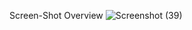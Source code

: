 Screen-Shot Overview 
![Screenshot (39)](https://github.com/Bilalzafar0020/Own-Weather-API/assets/115065049/b1af0cfe-58f1-401f-aba1-e2519f865a07)
